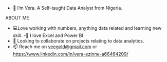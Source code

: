 - 👋 I’m Vera. A Self-taught Data Analyst from Nigeria.


ABOUT ME
- 💻Love working with numbers, anything data related and learning new skill.
-🧡 I love Excel and Power BI
- 💞️ Looking to collaborate on projects relating to data analytics.
- 📫 Reach me on veegold@gmail.com or https://www.linkedin.com/in/vera-ezinne-a66464209/

<!---
becomingtechsis/becomingtechsis is a ✨ special ✨ repository because its `README.md` (this file) appears on your GitHub profile.
You can click the Preview link to take a look at your changes.
--->

